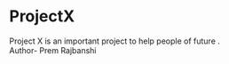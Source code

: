 # ProjectX
Project X is an important project to help people of future .
<br>
Author- Prem Rajbanshi
